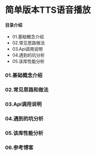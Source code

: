 # 简单版本TTS语音播放
#### 目录介绍
- 01.基础概念介绍
- 02.常见思路做法
- 03.Api调用说明
- 04.遇到的坑分析
- 05.该库性能分析



### 01.基础概念介绍


### 02.常见思路和做法



### 03.Api调用说明

### 04.遇到的坑分析



### 05.该库性能分析



### 06.参考博客









